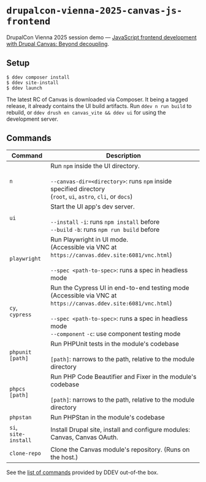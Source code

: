 # `drupalcon-vienna-2025-canvas-js-frontend`

DrupalCon Vienna 2025 session demo —
[JavaScript frontend development with Drupal Canvas: Beyond decoupling](https://events.drupal.org/vienna2025/session/javascript-frontend-development-drupal-canvas-beyond-decoupling).

## Setup

```
$ ddev composer install
$ ddev site-install
$ ddev launch
```

The latest RC of Canvas is downloaded via Composer. It being a tagged release,
it already contains the UI build artifacts. Run `ddev n run build` to rebuild,
or `ddev drush en canvas_vite && ddev ui` for using the development server.

## Commands

| Command                 | Description                                                                                                                                                                                                                      |
| ----------------------- | -------------------------------------------------------------------------------------------------------------------------------------------------------------------------------------------------------------------------------- |
| `n`                     | Run `npm` inside the UI directory.<br><br>`--canvas-dir=<directory>`: runs `npm` inside specified directory<br>(`root`, `ui`, `astro`, `cli`, or `docs`)                                                                         |
| `ui`                    | Start the UI app's dev server.<br><br>`--install` `-i`: runs `npm install` before<br>`--build` `-b`: runs `npm run build` before                                                                                                 |
| `playwright`            | Run Playwright in UI mode.<br>(Accessible via VNC at `https://canvas.ddev.site:6081/vnc.html`)<br><br>`--spec <path-to-spec>`: runs a spec in headless mode                                                                      |
| `cy`,<br>`cypress`      | Run the Cypress UI in end-to-end testing mode<br>(Accessible via VNC at `https://canvas.ddev.site:6081/vnc.html`)<br><br>`--spec <path-to-spec>`: runs a spec in headless mode<br>`--component` `-c`: use component testing mode |
| `phpunit [path]`        | Run PHPUnit tests in the module's codebase<br><br>`[path]`: narrows to the path, relative to the module directory                                                                                                                |
| `phpcs [path]`          | Run PHP Code Beautifier and Fixer in the module's codebase<br><br>`[path]`: narrows to the path, relative to the module directory                                                                                                |
| `phpstan`               | Run PHPStan in the module's codebase                                                                                                                                                                                             |
| `si`,<br>`site-install` | Install Drupal site, install and configure modules: Canvas, Canvas OAuth.                                                                                                                                                        |
| `clone-repo`            | Clone the Canvas module's repository. (Runs on the host.)                                                                                                                                                                        |

See the [list of commands](https://docs.ddev.com/en/stable/users/usage/cli/)
provided by DDEV out-of-the box.
